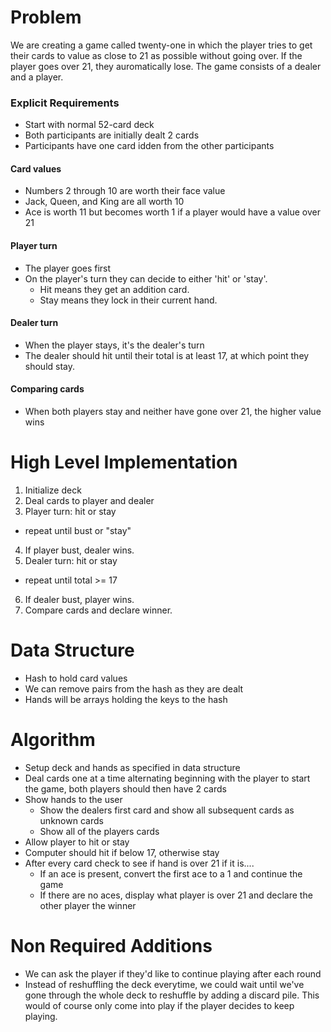 # Problem
We are creating a game called twenty-one in which the player tries to get their cards to value as close to 21 as possible without going over. If the player goes over 21, they auromatically lose. The game consists of a dealer and a player.
### Explicit Requirements
- Start with normal 52-card deck
- Both participants are initially dealt 2 cards
- Participants have one card idden from the other participants
#### Card values
- Numbers 2 through 10 are worth their face value
- Jack, Queen, and King are all worth 10
- Ace is worth 11 but becomes worth 1 if a player would have a value over 21
#### Player turn
- The player goes first
- On the player's turn they can decide to either 'hit' or 'stay'.
  - Hit means they get an addition card.
  - Stay means they lock in their current hand.
#### Dealer turn
- When the player stays, it's the dealer's turn
- The dealer should hit until their total is at least 17, at which point they should stay.
#### Comparing cards
- When both players stay and neither have gone over 21, the higher value wins

# High Level Implementation
1. Initialize deck
2. Deal cards to player and dealer
3. Player turn: hit or stay
  - repeat until bust or "stay"
4. If player bust, dealer wins.
5. Dealer turn: hit or stay
  - repeat until total >= 17
6. If dealer bust, player wins.
7. Compare cards and declare winner.

# Data Structure
- Hash to hold card values
- We can remove pairs from the hash as they are dealt
- Hands will be arrays holding the keys to the hash

# Algorithm
- Setup deck and hands as specified in data structure
- Deal cards one at a time alternating beginning with the player to start the game, both players should then have 2 cards
- Show hands to the user
  - Show the dealers first card and show all subsequent cards as unknown cards
  - Show all of the players cards
- Allow player to hit or stay
- Computer should hit if below 17, otherwise stay
- After every card check to see if hand is over 21 if it is....
  - If an ace is present, convert the first ace to a 1 and continue the game
  - If there are no aces, display what player is over 21 and declare the other player the winner

# Non Required Additions
- We can ask the player if they'd like to continue playing after each round
- Instead of reshuffling the deck everytime, we could wait until we've gone through the whole deck to reshuffle by adding a discard pile. This would of course only come into play if the player decides to keep playing.
